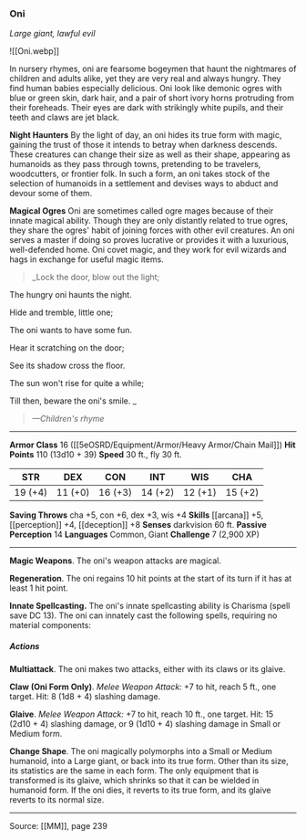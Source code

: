 ### Oni
_Large giant, lawful evil_

![[Oni.webp]]

In nursery rhymes, oni are fearsome bogeymen that haunt the nightmares of children and adults alike, yet they are very real and always hungry. They find human babies especially delicious. Oni look like demonic ogres with blue or green skin, dark hair, and a pair of short ivory horns protruding from their foreheads. Their eyes are dark with strikingly white pupils, and their teeth and claws are jet black.

**Night Haunters** By the light of day, an oni hides its true form with magic, gaining the trust of those it intends to betray when darkness descends. These creatures can change their size as well as their shape, appearing as humanoids as they pass through towns, pretending to be travelers, woodcutters, or frontier folk. In such a form, an oni takes stock of the selection of humanoids in a settlement and devises ways to abduct and devour some of them.


**Magical Ogres** Oni are sometimes called ogre mages because of their innate magical ability. Though they are only distantly related to true ogres, they share the ogres' habit of joining forces with other evil creatures. An oni serves a master if doing so proves lucrative or provides it with a luxurious, well-defended home. Oni covet magic, and they work for evil wizards and hags in exchange for useful magic items.



> _Lock the door, blow out the light;

The hungry oni haunts the night.

Hide and tremble, little one;

The oni wants to have some fun.

Hear it scratching on the door;

See its shadow cross the floor.

The sun won't rise for quite a while;

Till then, beware the oni's smile.
_
> _—Children's rhyme_





---

**Armor Class** 16 ([[5eOSRD/Equipment/Armor/Heavy Armor/Chain Mail]])
**Hit Points** 110 (13d10 + 39)
**Speed** 30 ft., fly 30 ft.

| STR     | DEX     | CON     | INT     | WIS     | CHA     |
|---------|---------|---------|---------|---------|---------|
| 19 (+4) | 11 (+0) | 16 (+3) | 14 (+2) | 12 (+1) | 15 (+2) |

**Saving Throws** cha +5, con +6, dex +3, wis +4
**Skills** [[arcana]] +5, [[perception]] +4, [[deception]] +8
**Senses** darkvision 60 ft.
**Passive Perception** 14
**Languages** Common, Giant
**Challenge** 7 (2,900 XP)

---

**Magic Weapons**. The oni's weapon attacks are magical.

**Regeneration**. The oni regains 10 hit points at the start of its turn if it has at least 1 hit point.

**Innate Spellcasting.** The oni's innate spellcasting ability is Charisma (spell save DC 13). The oni can innately cast the following spells, requiring no material components:

##### Actions
**Multiattack**. The oni makes two attacks, either with its claws or its glaive.

**Claw (Oni Form Only)**. _Melee Weapon Attack:_ +7 to hit, reach 5 ft., one target. Hit: 8 (1d8 + 4) slashing damage.

**Glaive**. _Melee Weapon Attack:_ +7 to hit, reach 10 ft., one target. Hit: 15 (2d10 + 4) slashing damage, or 9 (1d10 + 4) slashing damage in Small or Medium form.

**Change Shape**. The oni magically polymorphs into a Small or Medium humanoid, into a Large giant, or back into its true form. Other than its size, its statistics are the same in each form. The only equipment that is transformed is its glaive, which shrinks so that it can be wielded in humanoid form. If the oni dies, it reverts to its true form, and its glaive reverts to its normal size.


---

Source: [[MM]], page 239